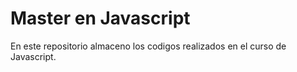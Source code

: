 # Master en Javascript
En este repositorio almaceno los codigos realizados en el curso de Javascript.